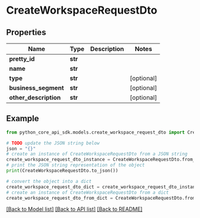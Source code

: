 # CreateWorkspaceRequestDto


## Properties

Name | Type | Description | Notes
------------ | ------------- | ------------- | -------------
**pretty_id** | **str** |  | 
**name** | **str** |  | 
**type** | **str** |  | [optional] 
**business_segment** | **str** |  | [optional] 
**other_description** | **str** |  | [optional] 

## Example

```python
from python_core_api_sdk.models.create_workspace_request_dto import CreateWorkspaceRequestDto

# TODO update the JSON string below
json = "{}"
# create an instance of CreateWorkspaceRequestDto from a JSON string
create_workspace_request_dto_instance = CreateWorkspaceRequestDto.from_json(json)
# print the JSON string representation of the object
print(CreateWorkspaceRequestDto.to_json())

# convert the object into a dict
create_workspace_request_dto_dict = create_workspace_request_dto_instance.to_dict()
# create an instance of CreateWorkspaceRequestDto from a dict
create_workspace_request_dto_from_dict = CreateWorkspaceRequestDto.from_dict(create_workspace_request_dto_dict)
```
[[Back to Model list]](../README.md#documentation-for-models) [[Back to API list]](../README.md#documentation-for-api-endpoints) [[Back to README]](../README.md)


